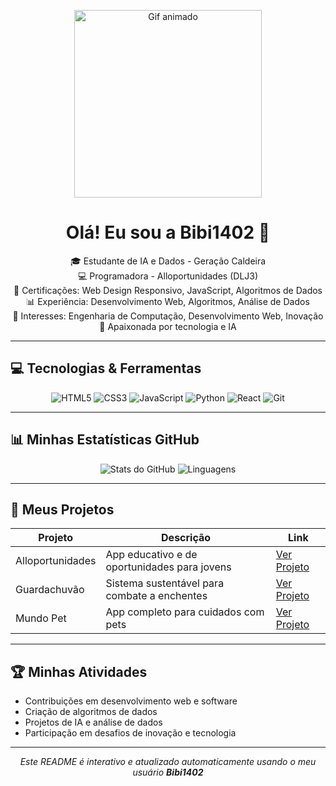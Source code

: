 <!-- README.md para Bibi1402 -->

<p align="center">
  <img src="https://media.giphy.com/media/3o7TKP3aBcsbZZ3x8Y/giphy.gif" alt="Gif animado" width="300"/>
</p>

<h1 align="center">Olá! Eu sou a Bibi1402 👋</h1>

<p align="center">
  🎓 Estudante de IA e Dados - Geração Caldeira<br>
  💻 Programadora - Alloportunidades (DLJ3)<br>
  📜 Certificações: Web Design Responsivo, JavaScript, Algoritmos de Dados<br>
  📊 Experiência: Desenvolvimento Web, Algoritmos, Análise de Dados<br>
  🚀 Interesses: Engenharia de Computação, Desenvolvimento Web, Inovação<br>
  🤖 Apaixonada por tecnologia e IA
</p>

---

## 💻 Tecnologias & Ferramentas

<p align="center">
  <img src="https://img.shields.io/badge/HTML5-E34F26?style=for-the-badge&logo=html5&logoColor=white" alt="HTML5"/>
  <img src="https://img.shields.io/badge/CSS3-1572B6?style=for-the-badge&logo=css3&logoColor=white" alt="CSS3"/>
  <img src="https://img.shields.io/badge/JavaScript-F7DF1E?style=for-the-badge&logo=javascript&logoColor=black" alt="JavaScript"/>
  <img src="https://img.shields.io/badge/Python-3776AB?style=for-the-badge&logo=python&logoColor=white" alt="Python"/>
  <img src="https://img.shields.io/badge/React-61DAFB?style=for-the-badge&logo=react&logoColor=black" alt="React"/>
  <img src="https://img.shields.io/badge/Git-F05032?style=for-the-badge&logo=git&logoColor=white" alt="Git"/>
</p>

---

## 📊 Minhas Estatísticas GitHub

<p align="center">
  <img src="https://github-readme-stats.vercel.app/api?username=Bibi1402&show_icons=true&theme=dark&count_private=true" alt="Stats do GitHub"/>
  <img src="https://github-readme-stats.vercel.app/api/top-langs/?username=Bibi1402&layout=compact&theme=dark" alt="Linguagens"/>
</p>

---

## 🚀 Meus Projetos

| Projeto | Descrição | Link |
|--------|-----------|------|
| Alloportunidades | App educativo e de oportunidades para jovens | [Ver Projeto](#) |
| Guardachuvão | Sistema sustentável para combate a enchentes | [Ver Projeto](#) |
| Mundo Pet | App completo para cuidados com pets | [Ver Projeto](#) |

---

## 🏆 Minhas Atividades

- Contribuições em desenvolvimento web e software
- Criação de algoritmos de dados
- Projetos de IA e análise de dados
- Participação em desafios de inovação e tecnologia

---

<p align="center">
  <i>Este README é interativo e atualizado automaticamente usando o meu usuário <b>Bibi1402</b></i>
</p>
